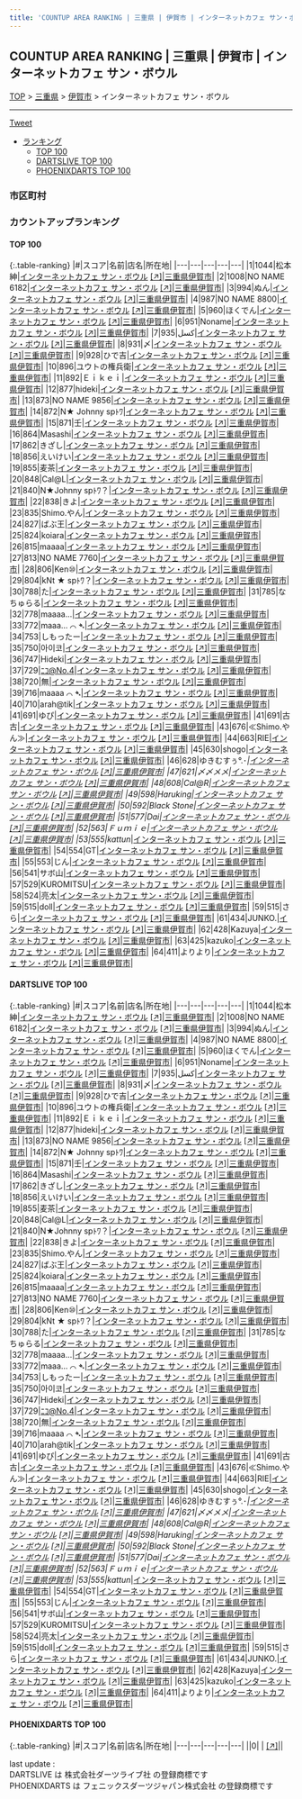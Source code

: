 ```yaml
---
title: 'COUNTUP AREA RANKING | 三重県 | 伊賀市 | インターネットカフェ サン・ボウル'
---
```

## COUNTUP AREA RANKING | 三重県 | 伊賀市 | インターネットカフェ サン・ボウル

[TOP](/darts/rank/) > [三重県](/darts/rank/三重県/) > [伊賀市](/darts/rank/三重県/伊賀市/) > インターネットカフェ サン・ボウル

___

<a href="https://twitter.com/share?ref_src=twsrc%5Etfw" data-text="COUNTUP AREA RANKING | 三重県伊賀市インターネットカフェ サン・ボウル" class="twitter-share-button" data-hashtags="DARTSLIVE,PHOENIXDARTS,darts,ダーツ" data-show-count="false">Tweet</a>

* [ランキング](#カウントアップランキング)
    * [TOP 100](#top-100)
    * [DARTSLIVE TOP 100](#dartslive-top-100)
    * [PHOENIXDARTS TOP 100](#phoenixdarts-top-100)

### 市区町村

<ul>

</ul>

### カウントアップランキング

#### TOP 100



{:.table-ranking}
|#|スコア|名前|店名|所在地|
|---|---|---|---|---|
|1|1044|<span class="rank-name-dl">松本 紳</span>|<a href="/darts/rank/shops/34c30dd12e8382640d9b047a20a7ba1e.html">インターネットカフェ サン・ボウル</a> <a href="https://search.dartslive.com/jp/shop/34c30dd12e8382640d9b047a20a7ba1e">[↗]</a>|<a href="/darts/rank/三重県/伊賀市">三重県伊賀市</a>|
|2|1008|<span class="rank-name-dl">NO NAME 6182</span>|<a href="/darts/rank/shops/34c30dd12e8382640d9b047a20a7ba1e.html">インターネットカフェ サン・ボウル</a> <a href="https://search.dartslive.com/jp/shop/34c30dd12e8382640d9b047a20a7ba1e">[↗]</a>|<a href="/darts/rank/三重県/伊賀市">三重県伊賀市</a>|
|3|994|<span class="rank-name-dl">ぬん</span>|<a href="/darts/rank/shops/34c30dd12e8382640d9b047a20a7ba1e.html">インターネットカフェ サン・ボウル</a> <a href="https://search.dartslive.com/jp/shop/34c30dd12e8382640d9b047a20a7ba1e">[↗]</a>|<a href="/darts/rank/三重県/伊賀市">三重県伊賀市</a>|
|4|987|<span class="rank-name-dl">NO NAME 8800</span>|<a href="/darts/rank/shops/34c30dd12e8382640d9b047a20a7ba1e.html">インターネットカフェ サン・ボウル</a> <a href="https://search.dartslive.com/jp/shop/34c30dd12e8382640d9b047a20a7ba1e">[↗]</a>|<a href="/darts/rank/三重県/伊賀市">三重県伊賀市</a>|
|5|960|<span class="rank-name-dl">ほくでん</span>|<a href="/darts/rank/shops/34c30dd12e8382640d9b047a20a7ba1e.html">インターネットカフェ サン・ボウル</a> <a href="https://search.dartslive.com/jp/shop/34c30dd12e8382640d9b047a20a7ba1e">[↗]</a>|<a href="/darts/rank/三重県/伊賀市">三重県伊賀市</a>|
|6|951|<span class="rank-name-dl">Noname</span>|<a href="/darts/rank/shops/34c30dd12e8382640d9b047a20a7ba1e.html">インターネットカフェ サン・ボウル</a> <a href="https://search.dartslive.com/jp/shop/34c30dd12e8382640d9b047a20a7ba1e">[↗]</a>|<a href="/darts/rank/三重県/伊賀市">三重県伊賀市</a>|
|7|935|<span class="rank-name-dl">كسل</span>|<a href="/darts/rank/shops/34c30dd12e8382640d9b047a20a7ba1e.html">インターネットカフェ サン・ボウル</a> <a href="https://search.dartslive.com/jp/shop/34c30dd12e8382640d9b047a20a7ba1e">[↗]</a>|<a href="/darts/rank/三重県/伊賀市">三重県伊賀市</a>|
|8|931|<span class="rank-name-dl">〆</span>|<a href="/darts/rank/shops/34c30dd12e8382640d9b047a20a7ba1e.html">インターネットカフェ サン・ボウル</a> <a href="https://search.dartslive.com/jp/shop/34c30dd12e8382640d9b047a20a7ba1e">[↗]</a>|<a href="/darts/rank/三重県/伊賀市">三重県伊賀市</a>|
|9|928|<span class="rank-name-dl">ひで吉</span>|<a href="/darts/rank/shops/34c30dd12e8382640d9b047a20a7ba1e.html">インターネットカフェ サン・ボウル</a> <a href="https://search.dartslive.com/jp/shop/34c30dd12e8382640d9b047a20a7ba1e">[↗]</a>|<a href="/darts/rank/三重県/伊賀市">三重県伊賀市</a>|
|10|896|<span class="rank-name-dl">ユウトの権兵衛</span>|<a href="/darts/rank/shops/34c30dd12e8382640d9b047a20a7ba1e.html">インターネットカフェ サン・ボウル</a> <a href="https://search.dartslive.com/jp/shop/34c30dd12e8382640d9b047a20a7ba1e">[↗]</a>|<a href="/darts/rank/三重県/伊賀市">三重県伊賀市</a>|
|11|892|<span class="rank-name-dl">Ｅｉｋｅｉ</span>|<a href="/darts/rank/shops/34c30dd12e8382640d9b047a20a7ba1e.html">インターネットカフェ サン・ボウル</a> <a href="https://search.dartslive.com/jp/shop/34c30dd12e8382640d9b047a20a7ba1e">[↗]</a>|<a href="/darts/rank/三重県/伊賀市">三重県伊賀市</a>|
|12|877|<span class="rank-name-dl">hideki</span>|<a href="/darts/rank/shops/34c30dd12e8382640d9b047a20a7ba1e.html">インターネットカフェ サン・ボウル</a> <a href="https://search.dartslive.com/jp/shop/34c30dd12e8382640d9b047a20a7ba1e">[↗]</a>|<a href="/darts/rank/三重県/伊賀市">三重県伊賀市</a>|
|13|873|<span class="rank-name-dl">NO NAME 9856</span>|<a href="/darts/rank/shops/34c30dd12e8382640d9b047a20a7ba1e.html">インターネットカフェ サン・ボウル</a> <a href="https://search.dartslive.com/jp/shop/34c30dd12e8382640d9b047a20a7ba1e">[↗]</a>|<a href="/darts/rank/三重県/伊賀市">三重県伊賀市</a>|
|14|872|<span class="rank-name-dl">N★ Johnny spﾄﾜ</span>|<a href="/darts/rank/shops/34c30dd12e8382640d9b047a20a7ba1e.html">インターネットカフェ サン・ボウル</a> <a href="https://search.dartslive.com/jp/shop/34c30dd12e8382640d9b047a20a7ba1e">[↗]</a>|<a href="/darts/rank/三重県/伊賀市">三重県伊賀市</a>|
|15|871|<span class="rank-name-dl">壬</span>|<a href="/darts/rank/shops/34c30dd12e8382640d9b047a20a7ba1e.html">インターネットカフェ サン・ボウル</a> <a href="https://search.dartslive.com/jp/shop/34c30dd12e8382640d9b047a20a7ba1e">[↗]</a>|<a href="/darts/rank/三重県/伊賀市">三重県伊賀市</a>|
|16|864|<span class="rank-name-dl">Masashi</span>|<a href="/darts/rank/shops/34c30dd12e8382640d9b047a20a7ba1e.html">インターネットカフェ サン・ボウル</a> <a href="https://search.dartslive.com/jp/shop/34c30dd12e8382640d9b047a20a7ba1e">[↗]</a>|<a href="/darts/rank/三重県/伊賀市">三重県伊賀市</a>|
|17|862|<span class="rank-name-dl">きざし</span>|<a href="/darts/rank/shops/34c30dd12e8382640d9b047a20a7ba1e.html">インターネットカフェ サン・ボウル</a> <a href="https://search.dartslive.com/jp/shop/34c30dd12e8382640d9b047a20a7ba1e">[↗]</a>|<a href="/darts/rank/三重県/伊賀市">三重県伊賀市</a>|
|18|856|<span class="rank-name-dl">えいけい</span>|<a href="/darts/rank/shops/34c30dd12e8382640d9b047a20a7ba1e.html">インターネットカフェ サン・ボウル</a> <a href="https://search.dartslive.com/jp/shop/34c30dd12e8382640d9b047a20a7ba1e">[↗]</a>|<a href="/darts/rank/三重県/伊賀市">三重県伊賀市</a>|
|19|855|<span class="rank-name-dl">麦茶</span>|<a href="/darts/rank/shops/34c30dd12e8382640d9b047a20a7ba1e.html">インターネットカフェ サン・ボウル</a> <a href="https://search.dartslive.com/jp/shop/34c30dd12e8382640d9b047a20a7ba1e">[↗]</a>|<a href="/darts/rank/三重県/伊賀市">三重県伊賀市</a>|
|20|848|<span class="rank-name-dl">Cal@L</span>|<a href="/darts/rank/shops/34c30dd12e8382640d9b047a20a7ba1e.html">インターネットカフェ サン・ボウル</a> <a href="https://search.dartslive.com/jp/shop/34c30dd12e8382640d9b047a20a7ba1e">[↗]</a>|<a href="/darts/rank/三重県/伊賀市">三重県伊賀市</a>|
|21|840|<span class="rank-name-dl">N★Johnny spﾄﾜ？</span>|<a href="/darts/rank/shops/34c30dd12e8382640d9b047a20a7ba1e.html">インターネットカフェ サン・ボウル</a> <a href="https://search.dartslive.com/jp/shop/34c30dd12e8382640d9b047a20a7ba1e">[↗]</a>|<a href="/darts/rank/三重県/伊賀市">三重県伊賀市</a>|
|22|838|<span class="rank-name-dl">きよ</span>|<a href="/darts/rank/shops/34c30dd12e8382640d9b047a20a7ba1e.html">インターネットカフェ サン・ボウル</a> <a href="https://search.dartslive.com/jp/shop/34c30dd12e8382640d9b047a20a7ba1e">[↗]</a>|<a href="/darts/rank/三重県/伊賀市">三重県伊賀市</a>|
|23|835|<span class="rank-name-dl">Shimo.やん</span>|<a href="/darts/rank/shops/34c30dd12e8382640d9b047a20a7ba1e.html">インターネットカフェ サン・ボウル</a> <a href="https://search.dartslive.com/jp/shop/34c30dd12e8382640d9b047a20a7ba1e">[↗]</a>|<a href="/darts/rank/三重県/伊賀市">三重県伊賀市</a>|
|24|827|<span class="rank-name-dl">ばぶ王</span>|<a href="/darts/rank/shops/34c30dd12e8382640d9b047a20a7ba1e.html">インターネットカフェ サン・ボウル</a> <a href="https://search.dartslive.com/jp/shop/34c30dd12e8382640d9b047a20a7ba1e">[↗]</a>|<a href="/darts/rank/三重県/伊賀市">三重県伊賀市</a>|
|25|824|<span class="rank-name-dl">koiara</span>|<a href="/darts/rank/shops/34c30dd12e8382640d9b047a20a7ba1e.html">インターネットカフェ サン・ボウル</a> <a href="https://search.dartslive.com/jp/shop/34c30dd12e8382640d9b047a20a7ba1e">[↗]</a>|<a href="/darts/rank/三重県/伊賀市">三重県伊賀市</a>|
|26|815|<span class="rank-name-dl">maaaa</span>|<a href="/darts/rank/shops/34c30dd12e8382640d9b047a20a7ba1e.html">インターネットカフェ サン・ボウル</a> <a href="https://search.dartslive.com/jp/shop/34c30dd12e8382640d9b047a20a7ba1e">[↗]</a>|<a href="/darts/rank/三重県/伊賀市">三重県伊賀市</a>|
|27|813|<span class="rank-name-dl">NO NAME 7760</span>|<a href="/darts/rank/shops/34c30dd12e8382640d9b047a20a7ba1e.html">インターネットカフェ サン・ボウル</a> <a href="https://search.dartslive.com/jp/shop/34c30dd12e8382640d9b047a20a7ba1e">[↗]</a>|<a href="/darts/rank/三重県/伊賀市">三重県伊賀市</a>|
|28|806|<span class="rank-name-dl">Ken⑩</span>|<a href="/darts/rank/shops/34c30dd12e8382640d9b047a20a7ba1e.html">インターネットカフェ サン・ボウル</a> <a href="https://search.dartslive.com/jp/shop/34c30dd12e8382640d9b047a20a7ba1e">[↗]</a>|<a href="/darts/rank/三重県/伊賀市">三重県伊賀市</a>|
|29|804|<span class="rank-name-dl">kNt ★ spﾄﾜ？</span>|<a href="/darts/rank/shops/34c30dd12e8382640d9b047a20a7ba1e.html">インターネットカフェ サン・ボウル</a> <a href="https://search.dartslive.com/jp/shop/34c30dd12e8382640d9b047a20a7ba1e">[↗]</a>|<a href="/darts/rank/三重県/伊賀市">三重県伊賀市</a>|
|30|788|<span class="rank-name-dl">た</span>|<a href="/darts/rank/shops/34c30dd12e8382640d9b047a20a7ba1e.html">インターネットカフェ サン・ボウル</a> <a href="https://search.dartslive.com/jp/shop/34c30dd12e8382640d9b047a20a7ba1e">[↗]</a>|<a href="/darts/rank/三重県/伊賀市">三重県伊賀市</a>|
|31|785|<span class="rank-name-dl">なちゅらる</span>|<a href="/darts/rank/shops/34c30dd12e8382640d9b047a20a7ba1e.html">インターネットカフェ サン・ボウル</a> <a href="https://search.dartslive.com/jp/shop/34c30dd12e8382640d9b047a20a7ba1e">[↗]</a>|<a href="/darts/rank/三重県/伊賀市">三重県伊賀市</a>|
|32|778|<span class="rank-name-dl">maaaa...</span>|<a href="/darts/rank/shops/34c30dd12e8382640d9b047a20a7ba1e.html">インターネットカフェ サン・ボウル</a> <a href="https://search.dartslive.com/jp/shop/34c30dd12e8382640d9b047a20a7ba1e">[↗]</a>|<a href="/darts/rank/三重県/伊賀市">三重県伊賀市</a>|
|33|772|<span class="rank-name-dl">maaa... ⌒ ➴</span>|<a href="/darts/rank/shops/34c30dd12e8382640d9b047a20a7ba1e.html">インターネットカフェ サン・ボウル</a> <a href="https://search.dartslive.com/jp/shop/34c30dd12e8382640d9b047a20a7ba1e">[↗]</a>|<a href="/darts/rank/三重県/伊賀市">三重県伊賀市</a>|
|34|753|<span class="rank-name-dl">しもったー</span>|<a href="/darts/rank/shops/34c30dd12e8382640d9b047a20a7ba1e.html">インターネットカフェ サン・ボウル</a> <a href="https://search.dartslive.com/jp/shop/34c30dd12e8382640d9b047a20a7ba1e">[↗]</a>|<a href="/darts/rank/三重県/伊賀市">三重県伊賀市</a>|
|35|750|<span class="rank-name-dl">아이코</span>|<a href="/darts/rank/shops/34c30dd12e8382640d9b047a20a7ba1e.html">インターネットカフェ サン・ボウル</a> <a href="https://search.dartslive.com/jp/shop/34c30dd12e8382640d9b047a20a7ba1e">[↗]</a>|<a href="/darts/rank/三重県/伊賀市">三重県伊賀市</a>|
|36|747|<span class="rank-name-dl">Hideki</span>|<a href="/darts/rank/shops/34c30dd12e8382640d9b047a20a7ba1e.html">インターネットカフェ サン・ボウル</a> <a href="https://search.dartslive.com/jp/shop/34c30dd12e8382640d9b047a20a7ba1e">[↗]</a>|<a href="/darts/rank/三重県/伊賀市">三重県伊賀市</a>|
|37|729|<span class="rank-name-dl">ﾆｺ@No.4</span>|<a href="/darts/rank/shops/34c30dd12e8382640d9b047a20a7ba1e.html">インターネットカフェ サン・ボウル</a> <a href="https://search.dartslive.com/jp/shop/34c30dd12e8382640d9b047a20a7ba1e">[↗]</a>|<a href="/darts/rank/三重県/伊賀市">三重県伊賀市</a>|
|38|720|<span class="rank-name-dl">無</span>|<a href="/darts/rank/shops/34c30dd12e8382640d9b047a20a7ba1e.html">インターネットカフェ サン・ボウル</a> <a href="https://search.dartslive.com/jp/shop/34c30dd12e8382640d9b047a20a7ba1e">[↗]</a>|<a href="/darts/rank/三重県/伊賀市">三重県伊賀市</a>|
|39|716|<span class="rank-name-dl">maaaa ⌒ ➴</span>|<a href="/darts/rank/shops/34c30dd12e8382640d9b047a20a7ba1e.html">インターネットカフェ サン・ボウル</a> <a href="https://search.dartslive.com/jp/shop/34c30dd12e8382640d9b047a20a7ba1e">[↗]</a>|<a href="/darts/rank/三重県/伊賀市">三重県伊賀市</a>|
|40|710|<span class="rank-name-dl">arah@tik</span>|<a href="/darts/rank/shops/34c30dd12e8382640d9b047a20a7ba1e.html">インターネットカフェ サン・ボウル</a> <a href="https://search.dartslive.com/jp/shop/34c30dd12e8382640d9b047a20a7ba1e">[↗]</a>|<a href="/darts/rank/三重県/伊賀市">三重県伊賀市</a>|
|41|691|<span class="rank-name-dl">ゆぴ</span>|<a href="/darts/rank/shops/34c30dd12e8382640d9b047a20a7ba1e.html">インターネットカフェ サン・ボウル</a> <a href="https://search.dartslive.com/jp/shop/34c30dd12e8382640d9b047a20a7ba1e">[↗]</a>|<a href="/darts/rank/三重県/伊賀市">三重県伊賀市</a>|
|41|691|<span class="rank-name-dl">古古</span>|<a href="/darts/rank/shops/34c30dd12e8382640d9b047a20a7ba1e.html">インターネットカフェ サン・ボウル</a> <a href="https://search.dartslive.com/jp/shop/34c30dd12e8382640d9b047a20a7ba1e">[↗]</a>|<a href="/darts/rank/三重県/伊賀市">三重県伊賀市</a>|
|43|676|<span class="rank-name-dl">≪Shimo.やん≫</span>|<a href="/darts/rank/shops/34c30dd12e8382640d9b047a20a7ba1e.html">インターネットカフェ サン・ボウル</a> <a href="https://search.dartslive.com/jp/shop/34c30dd12e8382640d9b047a20a7ba1e">[↗]</a>|<a href="/darts/rank/三重県/伊賀市">三重県伊賀市</a>|
|44|663|<span class="rank-name-dl">RIE</span>|<a href="/darts/rank/shops/34c30dd12e8382640d9b047a20a7ba1e.html">インターネットカフェ サン・ボウル</a> <a href="https://search.dartslive.com/jp/shop/34c30dd12e8382640d9b047a20a7ba1e">[↗]</a>|<a href="/darts/rank/三重県/伊賀市">三重県伊賀市</a>|
|45|630|<span class="rank-name-dl">shogo</span>|<a href="/darts/rank/shops/34c30dd12e8382640d9b047a20a7ba1e.html">インターネットカフェ サン・ボウル</a> <a href="https://search.dartslive.com/jp/shop/34c30dd12e8382640d9b047a20a7ba1e">[↗]</a>|<a href="/darts/rank/三重県/伊賀市">三重県伊賀市</a>|
|46|628|<span class="rank-name-dl">ゆきむすぅ°.･*</span>|<a href="/darts/rank/shops/34c30dd12e8382640d9b047a20a7ba1e.html">インターネットカフェ サン・ボウル</a> <a href="https://search.dartslive.com/jp/shop/34c30dd12e8382640d9b047a20a7ba1e">[↗]</a>|<a href="/darts/rank/三重県/伊賀市">三重県伊賀市</a>|
|47|621|<span class="rank-name-dl">〆〆メメ</span>|<a href="/darts/rank/shops/34c30dd12e8382640d9b047a20a7ba1e.html">インターネットカフェ サン・ボウル</a> <a href="https://search.dartslive.com/jp/shop/34c30dd12e8382640d9b047a20a7ba1e">[↗]</a>|<a href="/darts/rank/三重県/伊賀市">三重県伊賀市</a>|
|48|608|<span class="rank-name-dl">Cal@R</span>|<a href="/darts/rank/shops/34c30dd12e8382640d9b047a20a7ba1e.html">インターネットカフェ サン・ボウル</a> <a href="https://search.dartslive.com/jp/shop/34c30dd12e8382640d9b047a20a7ba1e">[↗]</a>|<a href="/darts/rank/三重県/伊賀市">三重県伊賀市</a>|
|49|598|<span class="rank-name-dl">Haruking</span>|<a href="/darts/rank/shops/34c30dd12e8382640d9b047a20a7ba1e.html">インターネットカフェ サン・ボウル</a> <a href="https://search.dartslive.com/jp/shop/34c30dd12e8382640d9b047a20a7ba1e">[↗]</a>|<a href="/darts/rank/三重県/伊賀市">三重県伊賀市</a>|
|50|592|<span class="rank-name-dl">Black Stone</span>|<a href="/darts/rank/shops/34c30dd12e8382640d9b047a20a7ba1e.html">インターネットカフェ サン・ボウル</a> <a href="https://search.dartslive.com/jp/shop/34c30dd12e8382640d9b047a20a7ba1e">[↗]</a>|<a href="/darts/rank/三重県/伊賀市">三重県伊賀市</a>|
|51|577|<span class="rank-name-dl">Dai</span>|<a href="/darts/rank/shops/34c30dd12e8382640d9b047a20a7ba1e.html">インターネットカフェ サン・ボウル</a> <a href="https://search.dartslive.com/jp/shop/34c30dd12e8382640d9b047a20a7ba1e">[↗]</a>|<a href="/darts/rank/三重県/伊賀市">三重県伊賀市</a>|
|52|563|<span class="rank-name-dl">Ｆｕｍｉｅ</span>|<a href="/darts/rank/shops/34c30dd12e8382640d9b047a20a7ba1e.html">インターネットカフェ サン・ボウル</a> <a href="https://search.dartslive.com/jp/shop/34c30dd12e8382640d9b047a20a7ba1e">[↗]</a>|<a href="/darts/rank/三重県/伊賀市">三重県伊賀市</a>|
|53|555|<span class="rank-name-dl">kattun*</span>|<a href="/darts/rank/shops/34c30dd12e8382640d9b047a20a7ba1e.html">インターネットカフェ サン・ボウル</a> <a href="https://search.dartslive.com/jp/shop/34c30dd12e8382640d9b047a20a7ba1e">[↗]</a>|<a href="/darts/rank/三重県/伊賀市">三重県伊賀市</a>|
|54|554|<span class="rank-name-dl">GT</span>|<a href="/darts/rank/shops/34c30dd12e8382640d9b047a20a7ba1e.html">インターネットカフェ サン・ボウル</a> <a href="https://search.dartslive.com/jp/shop/34c30dd12e8382640d9b047a20a7ba1e">[↗]</a>|<a href="/darts/rank/三重県/伊賀市">三重県伊賀市</a>|
|55|553|<span class="rank-name-dl">じん</span>|<a href="/darts/rank/shops/34c30dd12e8382640d9b047a20a7ba1e.html">インターネットカフェ サン・ボウル</a> <a href="https://search.dartslive.com/jp/shop/34c30dd12e8382640d9b047a20a7ba1e">[↗]</a>|<a href="/darts/rank/三重県/伊賀市">三重県伊賀市</a>|
|56|541|<span class="rank-name-dl">サボ山</span>|<a href="/darts/rank/shops/34c30dd12e8382640d9b047a20a7ba1e.html">インターネットカフェ サン・ボウル</a> <a href="https://search.dartslive.com/jp/shop/34c30dd12e8382640d9b047a20a7ba1e">[↗]</a>|<a href="/darts/rank/三重県/伊賀市">三重県伊賀市</a>|
|57|529|<span class="rank-name-dl">KUROMITSU</span>|<a href="/darts/rank/shops/34c30dd12e8382640d9b047a20a7ba1e.html">インターネットカフェ サン・ボウル</a> <a href="https://search.dartslive.com/jp/shop/34c30dd12e8382640d9b047a20a7ba1e">[↗]</a>|<a href="/darts/rank/三重県/伊賀市">三重県伊賀市</a>|
|58|524|<span class="rank-name-dl">亮太</span>|<a href="/darts/rank/shops/34c30dd12e8382640d9b047a20a7ba1e.html">インターネットカフェ サン・ボウル</a> <a href="https://search.dartslive.com/jp/shop/34c30dd12e8382640d9b047a20a7ba1e">[↗]</a>|<a href="/darts/rank/三重県/伊賀市">三重県伊賀市</a>|
|59|515|<span class="rank-name-dl">doll</span>|<a href="/darts/rank/shops/34c30dd12e8382640d9b047a20a7ba1e.html">インターネットカフェ サン・ボウル</a> <a href="https://search.dartslive.com/jp/shop/34c30dd12e8382640d9b047a20a7ba1e">[↗]</a>|<a href="/darts/rank/三重県/伊賀市">三重県伊賀市</a>|
|59|515|<span class="rank-name-dl">さら</span>|<a href="/darts/rank/shops/34c30dd12e8382640d9b047a20a7ba1e.html">インターネットカフェ サン・ボウル</a> <a href="https://search.dartslive.com/jp/shop/34c30dd12e8382640d9b047a20a7ba1e">[↗]</a>|<a href="/darts/rank/三重県/伊賀市">三重県伊賀市</a>|
|61|434|<span class="rank-name-dl">JUNKO.</span>|<a href="/darts/rank/shops/34c30dd12e8382640d9b047a20a7ba1e.html">インターネットカフェ サン・ボウル</a> <a href="https://search.dartslive.com/jp/shop/34c30dd12e8382640d9b047a20a7ba1e">[↗]</a>|<a href="/darts/rank/三重県/伊賀市">三重県伊賀市</a>|
|62|428|<span class="rank-name-dl">Kazuya</span>|<a href="/darts/rank/shops/34c30dd12e8382640d9b047a20a7ba1e.html">インターネットカフェ サン・ボウル</a> <a href="https://search.dartslive.com/jp/shop/34c30dd12e8382640d9b047a20a7ba1e">[↗]</a>|<a href="/darts/rank/三重県/伊賀市">三重県伊賀市</a>|
|63|425|<span class="rank-name-dl">kazuko</span>|<a href="/darts/rank/shops/34c30dd12e8382640d9b047a20a7ba1e.html">インターネットカフェ サン・ボウル</a> <a href="https://search.dartslive.com/jp/shop/34c30dd12e8382640d9b047a20a7ba1e">[↗]</a>|<a href="/darts/rank/三重県/伊賀市">三重県伊賀市</a>|
|64|411|<span class="rank-name-dl">よりより</span>|<a href="/darts/rank/shops/34c30dd12e8382640d9b047a20a7ba1e.html">インターネットカフェ サン・ボウル</a> <a href="https://search.dartslive.com/jp/shop/34c30dd12e8382640d9b047a20a7ba1e">[↗]</a>|<a href="/darts/rank/三重県/伊賀市">三重県伊賀市</a>|


#### DARTSLIVE TOP 100



{:.table-ranking}
|#|スコア|名前|店名|所在地|
|---|---|---|---|---|
|1|1044|<span class="rank-name-dl">松本 紳</span>|<a href="/darts/rank/shops/34c30dd12e8382640d9b047a20a7ba1e.html">インターネットカフェ サン・ボウル</a> <a href="https://search.dartslive.com/jp/shop/34c30dd12e8382640d9b047a20a7ba1e">[↗]</a>|<a href="/darts/rank/三重県/伊賀市">三重県伊賀市</a>|
|2|1008|<span class="rank-name-dl">NO NAME 6182</span>|<a href="/darts/rank/shops/34c30dd12e8382640d9b047a20a7ba1e.html">インターネットカフェ サン・ボウル</a> <a href="https://search.dartslive.com/jp/shop/34c30dd12e8382640d9b047a20a7ba1e">[↗]</a>|<a href="/darts/rank/三重県/伊賀市">三重県伊賀市</a>|
|3|994|<span class="rank-name-dl">ぬん</span>|<a href="/darts/rank/shops/34c30dd12e8382640d9b047a20a7ba1e.html">インターネットカフェ サン・ボウル</a> <a href="https://search.dartslive.com/jp/shop/34c30dd12e8382640d9b047a20a7ba1e">[↗]</a>|<a href="/darts/rank/三重県/伊賀市">三重県伊賀市</a>|
|4|987|<span class="rank-name-dl">NO NAME 8800</span>|<a href="/darts/rank/shops/34c30dd12e8382640d9b047a20a7ba1e.html">インターネットカフェ サン・ボウル</a> <a href="https://search.dartslive.com/jp/shop/34c30dd12e8382640d9b047a20a7ba1e">[↗]</a>|<a href="/darts/rank/三重県/伊賀市">三重県伊賀市</a>|
|5|960|<span class="rank-name-dl">ほくでん</span>|<a href="/darts/rank/shops/34c30dd12e8382640d9b047a20a7ba1e.html">インターネットカフェ サン・ボウル</a> <a href="https://search.dartslive.com/jp/shop/34c30dd12e8382640d9b047a20a7ba1e">[↗]</a>|<a href="/darts/rank/三重県/伊賀市">三重県伊賀市</a>|
|6|951|<span class="rank-name-dl">Noname</span>|<a href="/darts/rank/shops/34c30dd12e8382640d9b047a20a7ba1e.html">インターネットカフェ サン・ボウル</a> <a href="https://search.dartslive.com/jp/shop/34c30dd12e8382640d9b047a20a7ba1e">[↗]</a>|<a href="/darts/rank/三重県/伊賀市">三重県伊賀市</a>|
|7|935|<span class="rank-name-dl">كسل</span>|<a href="/darts/rank/shops/34c30dd12e8382640d9b047a20a7ba1e.html">インターネットカフェ サン・ボウル</a> <a href="https://search.dartslive.com/jp/shop/34c30dd12e8382640d9b047a20a7ba1e">[↗]</a>|<a href="/darts/rank/三重県/伊賀市">三重県伊賀市</a>|
|8|931|<span class="rank-name-dl">〆</span>|<a href="/darts/rank/shops/34c30dd12e8382640d9b047a20a7ba1e.html">インターネットカフェ サン・ボウル</a> <a href="https://search.dartslive.com/jp/shop/34c30dd12e8382640d9b047a20a7ba1e">[↗]</a>|<a href="/darts/rank/三重県/伊賀市">三重県伊賀市</a>|
|9|928|<span class="rank-name-dl">ひで吉</span>|<a href="/darts/rank/shops/34c30dd12e8382640d9b047a20a7ba1e.html">インターネットカフェ サン・ボウル</a> <a href="https://search.dartslive.com/jp/shop/34c30dd12e8382640d9b047a20a7ba1e">[↗]</a>|<a href="/darts/rank/三重県/伊賀市">三重県伊賀市</a>|
|10|896|<span class="rank-name-dl">ユウトの権兵衛</span>|<a href="/darts/rank/shops/34c30dd12e8382640d9b047a20a7ba1e.html">インターネットカフェ サン・ボウル</a> <a href="https://search.dartslive.com/jp/shop/34c30dd12e8382640d9b047a20a7ba1e">[↗]</a>|<a href="/darts/rank/三重県/伊賀市">三重県伊賀市</a>|
|11|892|<span class="rank-name-dl">Ｅｉｋｅｉ</span>|<a href="/darts/rank/shops/34c30dd12e8382640d9b047a20a7ba1e.html">インターネットカフェ サン・ボウル</a> <a href="https://search.dartslive.com/jp/shop/34c30dd12e8382640d9b047a20a7ba1e">[↗]</a>|<a href="/darts/rank/三重県/伊賀市">三重県伊賀市</a>|
|12|877|<span class="rank-name-dl">hideki</span>|<a href="/darts/rank/shops/34c30dd12e8382640d9b047a20a7ba1e.html">インターネットカフェ サン・ボウル</a> <a href="https://search.dartslive.com/jp/shop/34c30dd12e8382640d9b047a20a7ba1e">[↗]</a>|<a href="/darts/rank/三重県/伊賀市">三重県伊賀市</a>|
|13|873|<span class="rank-name-dl">NO NAME 9856</span>|<a href="/darts/rank/shops/34c30dd12e8382640d9b047a20a7ba1e.html">インターネットカフェ サン・ボウル</a> <a href="https://search.dartslive.com/jp/shop/34c30dd12e8382640d9b047a20a7ba1e">[↗]</a>|<a href="/darts/rank/三重県/伊賀市">三重県伊賀市</a>|
|14|872|<span class="rank-name-dl">N★ Johnny spﾄﾜ</span>|<a href="/darts/rank/shops/34c30dd12e8382640d9b047a20a7ba1e.html">インターネットカフェ サン・ボウル</a> <a href="https://search.dartslive.com/jp/shop/34c30dd12e8382640d9b047a20a7ba1e">[↗]</a>|<a href="/darts/rank/三重県/伊賀市">三重県伊賀市</a>|
|15|871|<span class="rank-name-dl">壬</span>|<a href="/darts/rank/shops/34c30dd12e8382640d9b047a20a7ba1e.html">インターネットカフェ サン・ボウル</a> <a href="https://search.dartslive.com/jp/shop/34c30dd12e8382640d9b047a20a7ba1e">[↗]</a>|<a href="/darts/rank/三重県/伊賀市">三重県伊賀市</a>|
|16|864|<span class="rank-name-dl">Masashi</span>|<a href="/darts/rank/shops/34c30dd12e8382640d9b047a20a7ba1e.html">インターネットカフェ サン・ボウル</a> <a href="https://search.dartslive.com/jp/shop/34c30dd12e8382640d9b047a20a7ba1e">[↗]</a>|<a href="/darts/rank/三重県/伊賀市">三重県伊賀市</a>|
|17|862|<span class="rank-name-dl">きざし</span>|<a href="/darts/rank/shops/34c30dd12e8382640d9b047a20a7ba1e.html">インターネットカフェ サン・ボウル</a> <a href="https://search.dartslive.com/jp/shop/34c30dd12e8382640d9b047a20a7ba1e">[↗]</a>|<a href="/darts/rank/三重県/伊賀市">三重県伊賀市</a>|
|18|856|<span class="rank-name-dl">えいけい</span>|<a href="/darts/rank/shops/34c30dd12e8382640d9b047a20a7ba1e.html">インターネットカフェ サン・ボウル</a> <a href="https://search.dartslive.com/jp/shop/34c30dd12e8382640d9b047a20a7ba1e">[↗]</a>|<a href="/darts/rank/三重県/伊賀市">三重県伊賀市</a>|
|19|855|<span class="rank-name-dl">麦茶</span>|<a href="/darts/rank/shops/34c30dd12e8382640d9b047a20a7ba1e.html">インターネットカフェ サン・ボウル</a> <a href="https://search.dartslive.com/jp/shop/34c30dd12e8382640d9b047a20a7ba1e">[↗]</a>|<a href="/darts/rank/三重県/伊賀市">三重県伊賀市</a>|
|20|848|<span class="rank-name-dl">Cal@L</span>|<a href="/darts/rank/shops/34c30dd12e8382640d9b047a20a7ba1e.html">インターネットカフェ サン・ボウル</a> <a href="https://search.dartslive.com/jp/shop/34c30dd12e8382640d9b047a20a7ba1e">[↗]</a>|<a href="/darts/rank/三重県/伊賀市">三重県伊賀市</a>|
|21|840|<span class="rank-name-dl">N★Johnny spﾄﾜ？</span>|<a href="/darts/rank/shops/34c30dd12e8382640d9b047a20a7ba1e.html">インターネットカフェ サン・ボウル</a> <a href="https://search.dartslive.com/jp/shop/34c30dd12e8382640d9b047a20a7ba1e">[↗]</a>|<a href="/darts/rank/三重県/伊賀市">三重県伊賀市</a>|
|22|838|<span class="rank-name-dl">きよ</span>|<a href="/darts/rank/shops/34c30dd12e8382640d9b047a20a7ba1e.html">インターネットカフェ サン・ボウル</a> <a href="https://search.dartslive.com/jp/shop/34c30dd12e8382640d9b047a20a7ba1e">[↗]</a>|<a href="/darts/rank/三重県/伊賀市">三重県伊賀市</a>|
|23|835|<span class="rank-name-dl">Shimo.やん</span>|<a href="/darts/rank/shops/34c30dd12e8382640d9b047a20a7ba1e.html">インターネットカフェ サン・ボウル</a> <a href="https://search.dartslive.com/jp/shop/34c30dd12e8382640d9b047a20a7ba1e">[↗]</a>|<a href="/darts/rank/三重県/伊賀市">三重県伊賀市</a>|
|24|827|<span class="rank-name-dl">ばぶ王</span>|<a href="/darts/rank/shops/34c30dd12e8382640d9b047a20a7ba1e.html">インターネットカフェ サン・ボウル</a> <a href="https://search.dartslive.com/jp/shop/34c30dd12e8382640d9b047a20a7ba1e">[↗]</a>|<a href="/darts/rank/三重県/伊賀市">三重県伊賀市</a>|
|25|824|<span class="rank-name-dl">koiara</span>|<a href="/darts/rank/shops/34c30dd12e8382640d9b047a20a7ba1e.html">インターネットカフェ サン・ボウル</a> <a href="https://search.dartslive.com/jp/shop/34c30dd12e8382640d9b047a20a7ba1e">[↗]</a>|<a href="/darts/rank/三重県/伊賀市">三重県伊賀市</a>|
|26|815|<span class="rank-name-dl">maaaa</span>|<a href="/darts/rank/shops/34c30dd12e8382640d9b047a20a7ba1e.html">インターネットカフェ サン・ボウル</a> <a href="https://search.dartslive.com/jp/shop/34c30dd12e8382640d9b047a20a7ba1e">[↗]</a>|<a href="/darts/rank/三重県/伊賀市">三重県伊賀市</a>|
|27|813|<span class="rank-name-dl">NO NAME 7760</span>|<a href="/darts/rank/shops/34c30dd12e8382640d9b047a20a7ba1e.html">インターネットカフェ サン・ボウル</a> <a href="https://search.dartslive.com/jp/shop/34c30dd12e8382640d9b047a20a7ba1e">[↗]</a>|<a href="/darts/rank/三重県/伊賀市">三重県伊賀市</a>|
|28|806|<span class="rank-name-dl">Ken⑩</span>|<a href="/darts/rank/shops/34c30dd12e8382640d9b047a20a7ba1e.html">インターネットカフェ サン・ボウル</a> <a href="https://search.dartslive.com/jp/shop/34c30dd12e8382640d9b047a20a7ba1e">[↗]</a>|<a href="/darts/rank/三重県/伊賀市">三重県伊賀市</a>|
|29|804|<span class="rank-name-dl">kNt ★ spﾄﾜ？</span>|<a href="/darts/rank/shops/34c30dd12e8382640d9b047a20a7ba1e.html">インターネットカフェ サン・ボウル</a> <a href="https://search.dartslive.com/jp/shop/34c30dd12e8382640d9b047a20a7ba1e">[↗]</a>|<a href="/darts/rank/三重県/伊賀市">三重県伊賀市</a>|
|30|788|<span class="rank-name-dl">た</span>|<a href="/darts/rank/shops/34c30dd12e8382640d9b047a20a7ba1e.html">インターネットカフェ サン・ボウル</a> <a href="https://search.dartslive.com/jp/shop/34c30dd12e8382640d9b047a20a7ba1e">[↗]</a>|<a href="/darts/rank/三重県/伊賀市">三重県伊賀市</a>|
|31|785|<span class="rank-name-dl">なちゅらる</span>|<a href="/darts/rank/shops/34c30dd12e8382640d9b047a20a7ba1e.html">インターネットカフェ サン・ボウル</a> <a href="https://search.dartslive.com/jp/shop/34c30dd12e8382640d9b047a20a7ba1e">[↗]</a>|<a href="/darts/rank/三重県/伊賀市">三重県伊賀市</a>|
|32|778|<span class="rank-name-dl">maaaa...</span>|<a href="/darts/rank/shops/34c30dd12e8382640d9b047a20a7ba1e.html">インターネットカフェ サン・ボウル</a> <a href="https://search.dartslive.com/jp/shop/34c30dd12e8382640d9b047a20a7ba1e">[↗]</a>|<a href="/darts/rank/三重県/伊賀市">三重県伊賀市</a>|
|33|772|<span class="rank-name-dl">maaa... ⌒ ➴</span>|<a href="/darts/rank/shops/34c30dd12e8382640d9b047a20a7ba1e.html">インターネットカフェ サン・ボウル</a> <a href="https://search.dartslive.com/jp/shop/34c30dd12e8382640d9b047a20a7ba1e">[↗]</a>|<a href="/darts/rank/三重県/伊賀市">三重県伊賀市</a>|
|34|753|<span class="rank-name-dl">しもったー</span>|<a href="/darts/rank/shops/34c30dd12e8382640d9b047a20a7ba1e.html">インターネットカフェ サン・ボウル</a> <a href="https://search.dartslive.com/jp/shop/34c30dd12e8382640d9b047a20a7ba1e">[↗]</a>|<a href="/darts/rank/三重県/伊賀市">三重県伊賀市</a>|
|35|750|<span class="rank-name-dl">아이코</span>|<a href="/darts/rank/shops/34c30dd12e8382640d9b047a20a7ba1e.html">インターネットカフェ サン・ボウル</a> <a href="https://search.dartslive.com/jp/shop/34c30dd12e8382640d9b047a20a7ba1e">[↗]</a>|<a href="/darts/rank/三重県/伊賀市">三重県伊賀市</a>|
|36|747|<span class="rank-name-dl">Hideki</span>|<a href="/darts/rank/shops/34c30dd12e8382640d9b047a20a7ba1e.html">インターネットカフェ サン・ボウル</a> <a href="https://search.dartslive.com/jp/shop/34c30dd12e8382640d9b047a20a7ba1e">[↗]</a>|<a href="/darts/rank/三重県/伊賀市">三重県伊賀市</a>|
|37|729|<span class="rank-name-dl">ﾆｺ@No.4</span>|<a href="/darts/rank/shops/34c30dd12e8382640d9b047a20a7ba1e.html">インターネットカフェ サン・ボウル</a> <a href="https://search.dartslive.com/jp/shop/34c30dd12e8382640d9b047a20a7ba1e">[↗]</a>|<a href="/darts/rank/三重県/伊賀市">三重県伊賀市</a>|
|38|720|<span class="rank-name-dl">無</span>|<a href="/darts/rank/shops/34c30dd12e8382640d9b047a20a7ba1e.html">インターネットカフェ サン・ボウル</a> <a href="https://search.dartslive.com/jp/shop/34c30dd12e8382640d9b047a20a7ba1e">[↗]</a>|<a href="/darts/rank/三重県/伊賀市">三重県伊賀市</a>|
|39|716|<span class="rank-name-dl">maaaa ⌒ ➴</span>|<a href="/darts/rank/shops/34c30dd12e8382640d9b047a20a7ba1e.html">インターネットカフェ サン・ボウル</a> <a href="https://search.dartslive.com/jp/shop/34c30dd12e8382640d9b047a20a7ba1e">[↗]</a>|<a href="/darts/rank/三重県/伊賀市">三重県伊賀市</a>|
|40|710|<span class="rank-name-dl">arah@tik</span>|<a href="/darts/rank/shops/34c30dd12e8382640d9b047a20a7ba1e.html">インターネットカフェ サン・ボウル</a> <a href="https://search.dartslive.com/jp/shop/34c30dd12e8382640d9b047a20a7ba1e">[↗]</a>|<a href="/darts/rank/三重県/伊賀市">三重県伊賀市</a>|
|41|691|<span class="rank-name-dl">ゆぴ</span>|<a href="/darts/rank/shops/34c30dd12e8382640d9b047a20a7ba1e.html">インターネットカフェ サン・ボウル</a> <a href="https://search.dartslive.com/jp/shop/34c30dd12e8382640d9b047a20a7ba1e">[↗]</a>|<a href="/darts/rank/三重県/伊賀市">三重県伊賀市</a>|
|41|691|<span class="rank-name-dl">古古</span>|<a href="/darts/rank/shops/34c30dd12e8382640d9b047a20a7ba1e.html">インターネットカフェ サン・ボウル</a> <a href="https://search.dartslive.com/jp/shop/34c30dd12e8382640d9b047a20a7ba1e">[↗]</a>|<a href="/darts/rank/三重県/伊賀市">三重県伊賀市</a>|
|43|676|<span class="rank-name-dl">≪Shimo.やん≫</span>|<a href="/darts/rank/shops/34c30dd12e8382640d9b047a20a7ba1e.html">インターネットカフェ サン・ボウル</a> <a href="https://search.dartslive.com/jp/shop/34c30dd12e8382640d9b047a20a7ba1e">[↗]</a>|<a href="/darts/rank/三重県/伊賀市">三重県伊賀市</a>|
|44|663|<span class="rank-name-dl">RIE</span>|<a href="/darts/rank/shops/34c30dd12e8382640d9b047a20a7ba1e.html">インターネットカフェ サン・ボウル</a> <a href="https://search.dartslive.com/jp/shop/34c30dd12e8382640d9b047a20a7ba1e">[↗]</a>|<a href="/darts/rank/三重県/伊賀市">三重県伊賀市</a>|
|45|630|<span class="rank-name-dl">shogo</span>|<a href="/darts/rank/shops/34c30dd12e8382640d9b047a20a7ba1e.html">インターネットカフェ サン・ボウル</a> <a href="https://search.dartslive.com/jp/shop/34c30dd12e8382640d9b047a20a7ba1e">[↗]</a>|<a href="/darts/rank/三重県/伊賀市">三重県伊賀市</a>|
|46|628|<span class="rank-name-dl">ゆきむすぅ°.･*</span>|<a href="/darts/rank/shops/34c30dd12e8382640d9b047a20a7ba1e.html">インターネットカフェ サン・ボウル</a> <a href="https://search.dartslive.com/jp/shop/34c30dd12e8382640d9b047a20a7ba1e">[↗]</a>|<a href="/darts/rank/三重県/伊賀市">三重県伊賀市</a>|
|47|621|<span class="rank-name-dl">〆〆メメ</span>|<a href="/darts/rank/shops/34c30dd12e8382640d9b047a20a7ba1e.html">インターネットカフェ サン・ボウル</a> <a href="https://search.dartslive.com/jp/shop/34c30dd12e8382640d9b047a20a7ba1e">[↗]</a>|<a href="/darts/rank/三重県/伊賀市">三重県伊賀市</a>|
|48|608|<span class="rank-name-dl">Cal@R</span>|<a href="/darts/rank/shops/34c30dd12e8382640d9b047a20a7ba1e.html">インターネットカフェ サン・ボウル</a> <a href="https://search.dartslive.com/jp/shop/34c30dd12e8382640d9b047a20a7ba1e">[↗]</a>|<a href="/darts/rank/三重県/伊賀市">三重県伊賀市</a>|
|49|598|<span class="rank-name-dl">Haruking</span>|<a href="/darts/rank/shops/34c30dd12e8382640d9b047a20a7ba1e.html">インターネットカフェ サン・ボウル</a> <a href="https://search.dartslive.com/jp/shop/34c30dd12e8382640d9b047a20a7ba1e">[↗]</a>|<a href="/darts/rank/三重県/伊賀市">三重県伊賀市</a>|
|50|592|<span class="rank-name-dl">Black Stone</span>|<a href="/darts/rank/shops/34c30dd12e8382640d9b047a20a7ba1e.html">インターネットカフェ サン・ボウル</a> <a href="https://search.dartslive.com/jp/shop/34c30dd12e8382640d9b047a20a7ba1e">[↗]</a>|<a href="/darts/rank/三重県/伊賀市">三重県伊賀市</a>|
|51|577|<span class="rank-name-dl">Dai</span>|<a href="/darts/rank/shops/34c30dd12e8382640d9b047a20a7ba1e.html">インターネットカフェ サン・ボウル</a> <a href="https://search.dartslive.com/jp/shop/34c30dd12e8382640d9b047a20a7ba1e">[↗]</a>|<a href="/darts/rank/三重県/伊賀市">三重県伊賀市</a>|
|52|563|<span class="rank-name-dl">Ｆｕｍｉｅ</span>|<a href="/darts/rank/shops/34c30dd12e8382640d9b047a20a7ba1e.html">インターネットカフェ サン・ボウル</a> <a href="https://search.dartslive.com/jp/shop/34c30dd12e8382640d9b047a20a7ba1e">[↗]</a>|<a href="/darts/rank/三重県/伊賀市">三重県伊賀市</a>|
|53|555|<span class="rank-name-dl">kattun*</span>|<a href="/darts/rank/shops/34c30dd12e8382640d9b047a20a7ba1e.html">インターネットカフェ サン・ボウル</a> <a href="https://search.dartslive.com/jp/shop/34c30dd12e8382640d9b047a20a7ba1e">[↗]</a>|<a href="/darts/rank/三重県/伊賀市">三重県伊賀市</a>|
|54|554|<span class="rank-name-dl">GT</span>|<a href="/darts/rank/shops/34c30dd12e8382640d9b047a20a7ba1e.html">インターネットカフェ サン・ボウル</a> <a href="https://search.dartslive.com/jp/shop/34c30dd12e8382640d9b047a20a7ba1e">[↗]</a>|<a href="/darts/rank/三重県/伊賀市">三重県伊賀市</a>|
|55|553|<span class="rank-name-dl">じん</span>|<a href="/darts/rank/shops/34c30dd12e8382640d9b047a20a7ba1e.html">インターネットカフェ サン・ボウル</a> <a href="https://search.dartslive.com/jp/shop/34c30dd12e8382640d9b047a20a7ba1e">[↗]</a>|<a href="/darts/rank/三重県/伊賀市">三重県伊賀市</a>|
|56|541|<span class="rank-name-dl">サボ山</span>|<a href="/darts/rank/shops/34c30dd12e8382640d9b047a20a7ba1e.html">インターネットカフェ サン・ボウル</a> <a href="https://search.dartslive.com/jp/shop/34c30dd12e8382640d9b047a20a7ba1e">[↗]</a>|<a href="/darts/rank/三重県/伊賀市">三重県伊賀市</a>|
|57|529|<span class="rank-name-dl">KUROMITSU</span>|<a href="/darts/rank/shops/34c30dd12e8382640d9b047a20a7ba1e.html">インターネットカフェ サン・ボウル</a> <a href="https://search.dartslive.com/jp/shop/34c30dd12e8382640d9b047a20a7ba1e">[↗]</a>|<a href="/darts/rank/三重県/伊賀市">三重県伊賀市</a>|
|58|524|<span class="rank-name-dl">亮太</span>|<a href="/darts/rank/shops/34c30dd12e8382640d9b047a20a7ba1e.html">インターネットカフェ サン・ボウル</a> <a href="https://search.dartslive.com/jp/shop/34c30dd12e8382640d9b047a20a7ba1e">[↗]</a>|<a href="/darts/rank/三重県/伊賀市">三重県伊賀市</a>|
|59|515|<span class="rank-name-dl">doll</span>|<a href="/darts/rank/shops/34c30dd12e8382640d9b047a20a7ba1e.html">インターネットカフェ サン・ボウル</a> <a href="https://search.dartslive.com/jp/shop/34c30dd12e8382640d9b047a20a7ba1e">[↗]</a>|<a href="/darts/rank/三重県/伊賀市">三重県伊賀市</a>|
|59|515|<span class="rank-name-dl">さら</span>|<a href="/darts/rank/shops/34c30dd12e8382640d9b047a20a7ba1e.html">インターネットカフェ サン・ボウル</a> <a href="https://search.dartslive.com/jp/shop/34c30dd12e8382640d9b047a20a7ba1e">[↗]</a>|<a href="/darts/rank/三重県/伊賀市">三重県伊賀市</a>|
|61|434|<span class="rank-name-dl">JUNKO.</span>|<a href="/darts/rank/shops/34c30dd12e8382640d9b047a20a7ba1e.html">インターネットカフェ サン・ボウル</a> <a href="https://search.dartslive.com/jp/shop/34c30dd12e8382640d9b047a20a7ba1e">[↗]</a>|<a href="/darts/rank/三重県/伊賀市">三重県伊賀市</a>|
|62|428|<span class="rank-name-dl">Kazuya</span>|<a href="/darts/rank/shops/34c30dd12e8382640d9b047a20a7ba1e.html">インターネットカフェ サン・ボウル</a> <a href="https://search.dartslive.com/jp/shop/34c30dd12e8382640d9b047a20a7ba1e">[↗]</a>|<a href="/darts/rank/三重県/伊賀市">三重県伊賀市</a>|
|63|425|<span class="rank-name-dl">kazuko</span>|<a href="/darts/rank/shops/34c30dd12e8382640d9b047a20a7ba1e.html">インターネットカフェ サン・ボウル</a> <a href="https://search.dartslive.com/jp/shop/34c30dd12e8382640d9b047a20a7ba1e">[↗]</a>|<a href="/darts/rank/三重県/伊賀市">三重県伊賀市</a>|
|64|411|<span class="rank-name-dl">よりより</span>|<a href="/darts/rank/shops/34c30dd12e8382640d9b047a20a7ba1e.html">インターネットカフェ サン・ボウル</a> <a href="https://search.dartslive.com/jp/shop/34c30dd12e8382640d9b047a20a7ba1e">[↗]</a>|<a href="/darts/rank/三重県/伊賀市">三重県伊賀市</a>|


#### PHOENIXDARTS TOP 100



{:.table-ranking}
|#|スコア|名前|店名|所在地|
|---|---|---|---|---|
||0|<span class="rank-name-dl"> </span>|<a href="/darts/rank/shops/.html"></a> <a href="">[↗]</a>|<a href="/darts/rank//"></a>|


<div class="footer border-top border-gray-light mt-5 pt-3 text-right text-gray">
    last update : <span style="font-weight: italic" id="foot_last_modified"></span><br />
    DARTSLIVE は 株式会社ダーツライブ社 の登録商標です<br />
    PHOENIXDARTS は フェニックスダーツジャパン株式会社 の登録商標です<br />
</div>

<script src="https://cdnjs.cloudflare.com/ajax/libs/jquery.tablesorter/2.31.3/js/jquery.tablesorter.min.js" integrity="sha512-qzgd5cYSZcosqpzpn7zF2ZId8f/8CHmFKZ8j7mU4OUXTNRd5g+ZHBPsgKEwoqxCtdQvExE5LprwwPAgoicguNg==" crossorigin="anonymous" referrerpolicy="no-referrer"></script>
<link rel="stylesheet" href="https://cdnjs.cloudflare.com/ajax/libs/jquery.tablesorter/2.31.3/css/theme.default.min.css" integrity="sha512-wghhOJkjQX0Lh3NSWvNKeZ0ZpNn+SPVXX1Qyc9OCaogADktxrBiBdKGDoqVUOyhStvMBmJQ8ZdMHiR3wuEq8+w==" crossorigin="anonymous" referrerpolicy="no-referrer" />
<script>
$(function() {
    $(".table-ranking").tablesorter({sortList:[[0, 0]]});
    $("#foot_last_modified").text(formatDate(new Date(document.lastModified), 'yyyy-MM-dd HH:mm:ss'));
});
</script>

<script async src="https://platform.twitter.com/widgets.js" charset="utf-8"></script>